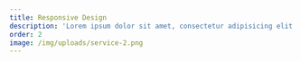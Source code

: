 ```yaml
---
title: Responsive Design
description: 'Lorem ipsum dolor sit amet, consectetur adipisicing elit. Minima maxime quam architecto quo inventore harum ex magni, dicta impedit.'
order: 2
image: /img/uploads/service-2.png
---
```

